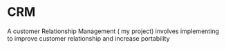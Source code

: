 # CRM
A customer Relationship Management ( my project) involves implementing to improve  customer relationship and increase portability
